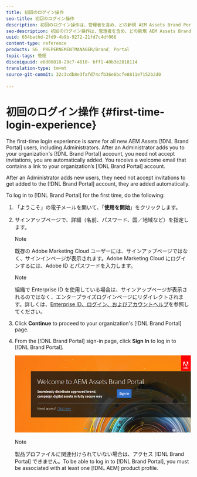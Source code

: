 ```yaml
---
title: 初回のログイン操作
seo-title: 初回のログイン操作
description: 初回のログイン操作は、管理者を含め、どの新規 AEM Assets Brand Portal ユーザーでも同じ手順になります。管理者が組織の Brand Portal アカウントにユーザーを追加すると、そのユーザーは自動的に追加されるので、招待に同意する必要はありません。追加されたユーザーには、組織の Brand Portal アカウントへのリンクが記載された「ようこそ」の電子メールが届きます。
seo-description: 初回のログイン操作は、管理者を含め、どの新規 AEM Assets Brand Portal ユーザーでも同じ手順になります。管理者が組織の Brand Portal アカウントにユーザーを追加すると、そのユーザーは自動的に追加されるので、招待に同意する必要はありません。追加されたユーザーには、組織の Brand Portal アカウントへのリンクが記載された「ようこそ」の電子メールが届きます。
uuid: 654bathd-2fd9-4b9b-9272-21fd7c4df066
content-type: reference
products: SG_ PREPERNEMENTMANAGER/Brand_ Portal
topic-tags: 管理
discoiquuid: e8d06818-29c7-4810- bff1-40b3e2818114
translation-type: tm+mt
source-git-commit: 32c3cdb8e3fafd74cfb36e6bcfe0811e7152b2d0

---
```



# 初回のログイン操作 {#first-time-login-experience}

The first-time login experience is same for all new AEM Assets [!DNL Brand Portal] users, including Administrators. After an Administrator adds you to your organization's [!DNL Brand Portal] account, you need not accept invitations, you are automatically added. You receive a welcome email that contains a link to your organization’s [!DNL Brand Portal] account.

After an Administrator adds new users, they need not accept invitations to get added to the [!DNL Brand Portal] account, they are added automatically.

To log in to [!DNL Brand Portal] for the first time, do the following:

1. 「ようこそ」の電子メールを開いて、「**使用を開始**」をクリックします。

2. サインアップページで、詳細（名前、パスワード、国／地域など）を指定します。
   >[!NOTE]
   >
   >既存の Adobe Marketing Cloud ユーザーには、サインアップページではなく、サインインページが表示されます。Adobe Marketing Cloud にログインするには、Adobe ID とパスワードを入力します。

   >[!NOTE]
   >
   >組織で Enterprise ID を使用している場合は、サインアップページが表示されるのではなく、エンタープライズログインページにリダイレクトされます。詳しくは、[Enterprise ID、ログイン、およびアカウントヘルプ](https://helpx.adobe.com/in/enterprise/kb/enterprise-id-faq.html)を参照してください。

3. Click **Continue** to proceed to your organization's [!DNL Brand Portal] page.
4. From the [!DNL Brand Portal] sign-in page, click **Sign In** to log in to [!DNL Brand Portal].

   ![[!DNL Brand Portal] サインインページ](assets/signin-onboarding.png)

   >[!NOTE]
   >
   >製品プロファイルに関連付けられていない場合は、アクセス [!DNL Brand Portal] できません。To be able to log in to [!DNL Brand Portal], you must be associated with at least one [!DNL AEM] product profile.
